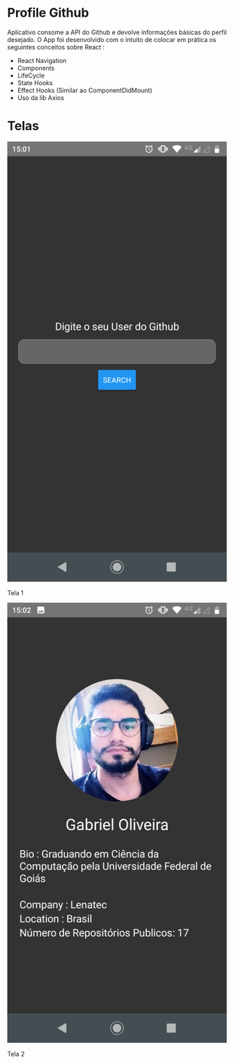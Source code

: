 # Profile Github

Aplicativo consome a API do Github e devolve informações básicas do perfil desejado. O App foi desenvolvido com o intuito de colocar em prática os seguintes conceitos sobre React :

- React Navigation
- Components
- LifeCycle
- State Hooks
- Effect Hooks (Similar ao ComponentDidMount)
- Uso da lib Axios

# Telas

![images-readme/tela-1.png](images-readme/tela-1.png)

Tela 1

![images-readme/tela-2.png](images-readme/tela-2.png)

Tela 2